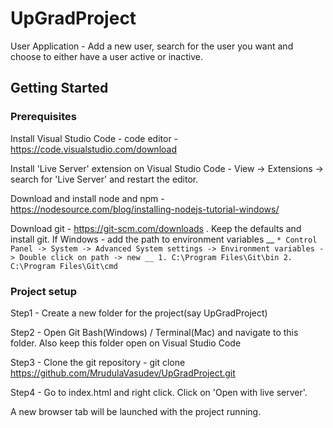 # UpGradProject
User Application - Add a new user, search for the user you want and choose to either have a user active or inactive.

## Getting Started

### Prerequisites

Install Visual Studio Code - code editor - https://code.visualstudio.com/download

Install 'Live Server' extension on Visual Studio Code - View -> Extensions -> search for 'Live Server' and restart the editor.

Download and install node and npm  - https://nodesource.com/blog/installing-nodejs-tutorial-windows/

Download git - https://git-scm.com/downloads . Keep the defaults and install git.
If Windows - add the path to environment variables __
    ``` * Control Panel -> System -> Advanced System settings -> Environment variables -> Double click on path -> new __
        1. C:\Program Files\Git\bin
        2. C:\Program Files\Git\cmd
    ```
### Project setup

Step1 - Create a new folder for the project(say UpGradProject)

Step2 - Open Git Bash(Windows) / Terminal(Mac) and navigate to this folder. Also keep this folder open on Visual Studio Code

Step3 - Clone the git repository - git clone https://github.com/MrudulaVasudev/UpGradProject.git

Step4 - Go to index.html and right click. Click on 'Open with live server'.

A new browser tab will be launched with the project running.

